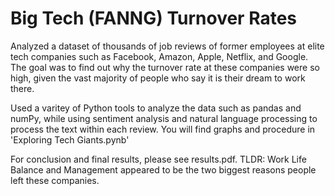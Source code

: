 # Big Tech (FANNG) Turnover Rates

Analyzed a dataset of thousands of job reviews of former employees at elite tech companies such as Facebook, Amazon, Apple, Netflix, and Google. The goal was to find out why the turnover rate at these companies were so high, given the vast majority of people who say it is their dream to work there. 

Used a varitey of Python tools to analyze the data such as pandas and numPy, while using sentiment analysis and natural language processing to process the text within each review. You will find graphs and procedure in 'Exploring Tech Giants.pynb'

For conclusion and final results, please see results.pdf. 
TLDR: Work Life Balance and Management appeared to be the two biggest reasons people left these companies. 
